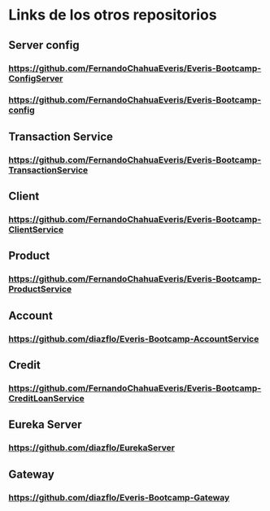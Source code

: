 # Links de los otros repositorios

## Server config
### https://github.com/FernandoChahuaEveris/Everis-Bootcamp-ConfigServer
### https://github.com/FernandoChahuaEveris/Everis-Bootcamp-config
## Transaction Service
### https://github.com/FernandoChahuaEveris/Everis-Bootcamp-TransactionService
## Client
### https://github.com/FernandoChahuaEveris/Everis-Bootcamp-ClientService
## Product
### https://github.com/FernandoChahuaEveris/Everis-Bootcamp-ProductService
## Account
### https://github.com/diazflo/Everis-Bootcamp-AccountService
## Credit
### https://github.com/FernandoChahuaEveris/Everis-Bootcamp-CreditLoanService
## Eureka Server
### https://github.com/diazflo/EurekaServer
## Gateway
### https://github.com/diazflo/Everis-Bootcamp-Gateway
